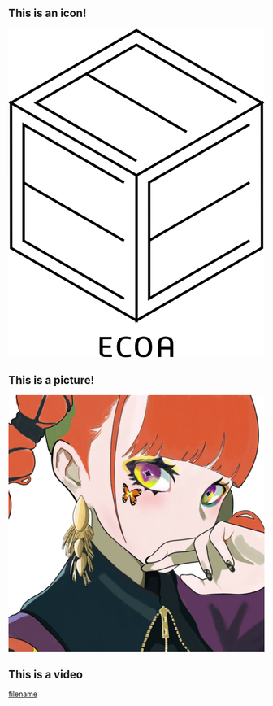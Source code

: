 ## This is an icon!

![](https://raw.githubusercontent.com/even904/Images/main/pic/ECOA.png)

## This is a picture!

![](https://raw.githubusercontent.com/even904/Images/main/pic/JQYL.jpg)

## This is a video

[filename](_media/BA.mp4 ":include :type=video width=100%")